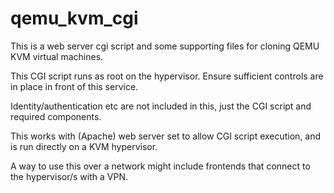 # qemu_kvm_cgi
This is a web server cgi script and some supporting files for cloning QEMU KVM virtual machines.

This CGI script runs as root on the hypervisor. Ensure sufficient controls are in place in front of this service. 

Identity/authentication etc are not included in this, just the CGI script and required components.

This works with (Apache) web server set to allow CGI script execution, and is run directly on a KVM hypervisor.

A way to use this over a network might include frontends that connect to the hypervisor/s with a VPN.
